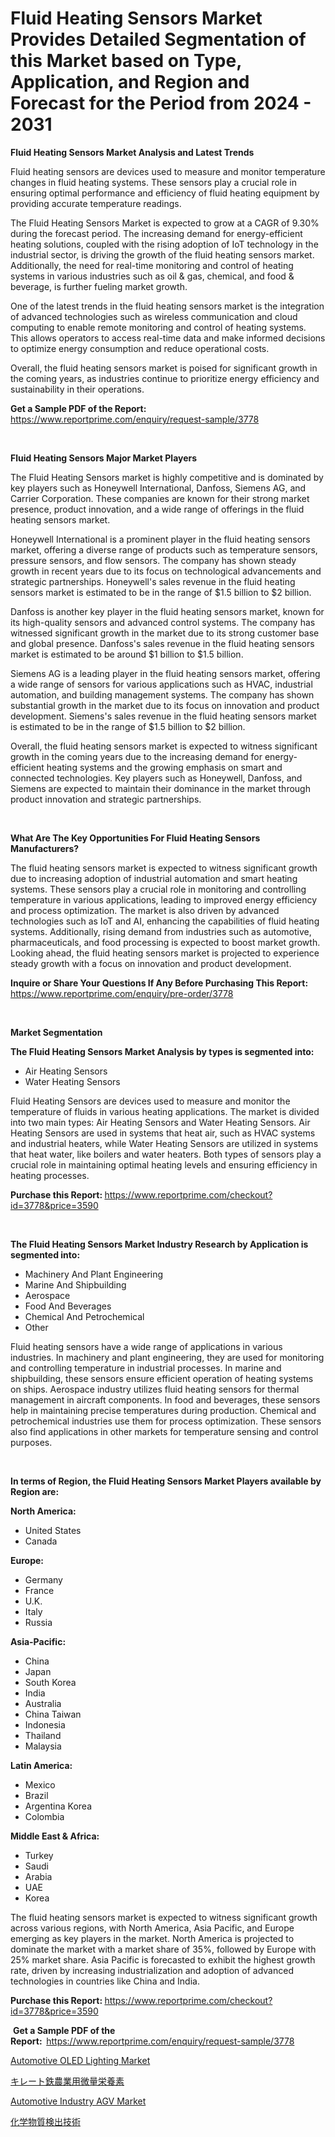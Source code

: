 <p><h1>Fluid Heating Sensors Market Provides Detailed Segmentation of this Market based on Type, Application, and Region and Forecast for the Period from 2024 - 2031</h1></p><p><strong>Fluid Heating Sensors Market Analysis and Latest Trends</strong></p>
<p><p>Fluid heating sensors are devices used to measure and monitor temperature changes in fluid heating systems. These sensors play a crucial role in ensuring optimal performance and efficiency of fluid heating equipment by providing accurate temperature readings.</p><p>The Fluid Heating Sensors Market is expected to grow at a CAGR of 9.30% during the forecast period. The increasing demand for energy-efficient heating solutions, coupled with the rising adoption of IoT technology in the industrial sector, is driving the growth of the fluid heating sensors market. Additionally, the need for real-time monitoring and control of heating systems in various industries such as oil & gas, chemical, and food & beverage, is further fueling market growth.</p><p>One of the latest trends in the fluid heating sensors market is the integration of advanced technologies such as wireless communication and cloud computing to enable remote monitoring and control of heating systems. This allows operators to access real-time data and make informed decisions to optimize energy consumption and reduce operational costs.</p><p>Overall, the fluid heating sensors market is poised for significant growth in the coming years, as industries continue to prioritize energy efficiency and sustainability in their operations.</p></p>
<p><strong>Get a Sample PDF of the Report:&nbsp;</strong> <a href="https://www.reportprime.com/enquiry/request-sample/3778">https://www.reportprime.com/enquiry/request-sample/3778</a></p>
<p>&nbsp;</p>
<p><strong>Fluid Heating Sensors Major Market Players</strong></p>
<p><p>The Fluid Heating Sensors market is highly competitive and is dominated by key players such as Honeywell International, Danfoss, Siemens AG, and Carrier Corporation. These companies are known for their strong market presence, product innovation, and a wide range of offerings in the fluid heating sensors market.</p><p>Honeywell International is a prominent player in the fluid heating sensors market, offering a diverse range of products such as temperature sensors, pressure sensors, and flow sensors. The company has shown steady growth in recent years due to its focus on technological advancements and strategic partnerships. Honeywell's sales revenue in the fluid heating sensors market is estimated to be in the range of $1.5 billion to $2 billion.</p><p>Danfoss is another key player in the fluid heating sensors market, known for its high-quality sensors and advanced control systems. The company has witnessed significant growth in the market due to its strong customer base and global presence. Danfoss's sales revenue in the fluid heating sensors market is estimated to be around $1 billion to $1.5 billion.</p><p>Siemens AG is a leading player in the fluid heating sensors market, offering a wide range of sensors for various applications such as HVAC, industrial automation, and building management systems. The company has shown substantial growth in the market due to its focus on innovation and product development. Siemens's sales revenue in the fluid heating sensors market is estimated to be in the range of $1.5 billion to $2 billion.</p><p>Overall, the fluid heating sensors market is expected to witness significant growth in the coming years due to the increasing demand for energy-efficient heating systems and the growing emphasis on smart and connected technologies. Key players such as Honeywell, Danfoss, and Siemens are expected to maintain their dominance in the market through product innovation and strategic partnerships.</p></p>
<p>&nbsp;</p>
<p><strong>What Are The Key Opportunities For Fluid Heating Sensors Manufacturers?</strong></p>
<p><p>The fluid heating sensors market is expected to witness significant growth due to increasing adoption of industrial automation and smart heating systems. These sensors play a crucial role in monitoring and controlling temperature in various applications, leading to improved energy efficiency and process optimization. The market is also driven by advanced technologies such as IoT and AI, enhancing the capabilities of fluid heating systems. Additionally, rising demand from industries such as automotive, pharmaceuticals, and food processing is expected to boost market growth. Looking ahead, the fluid heating sensors market is projected to experience steady growth with a focus on innovation and product development.</p></p>
<p><strong>Inquire or Share Your Questions If Any Before Purchasing This Report:</strong> <a href="https://www.reportprime.com/enquiry/pre-order/3778">https://www.reportprime.com/enquiry/pre-order/3778</a></p>
<p>&nbsp;</p>
<p><strong>Market Segmentation</strong></p>
<p><strong>The Fluid Heating Sensors Market Analysis by types is segmented into:</strong></p>
<p><ul><li>Air Heating Sensors</li><li>Water Heating Sensors</li></ul></p>
<p><p>Fluid Heating Sensors are devices used to measure and monitor the temperature of fluids in various heating applications. The market is divided into two main types: Air Heating Sensors and Water Heating Sensors. Air Heating Sensors are used in systems that heat air, such as HVAC systems and industrial heaters, while Water Heating Sensors are utilized in systems that heat water, like boilers and water heaters. Both types of sensors play a crucial role in maintaining optimal heating levels and ensuring efficiency in heating processes.</p></p>
<p><strong>Purchase this Report:&nbsp;</strong><a href="https://www.reportprime.com/checkout?id=3778&price=3590">https://www.reportprime.com/checkout?id=3778&price=3590</a></p>
<p>&nbsp;</p>
<p><strong>The Fluid Heating Sensors Market Industry Research by Application is segmented into:</strong></p>
<p><ul><li>Machinery And Plant Engineering</li><li>Marine And Shipbuilding</li><li>Aerospace</li><li>Food And Beverages</li><li>Chemical And Petrochemical</li><li>Other</li></ul></p>
<p><p>Fluid heating sensors have a wide range of applications in various industries. In machinery and plant engineering, they are used for monitoring and controlling temperature in industrial processes. In marine and shipbuilding, these sensors ensure efficient operation of heating systems on ships. Aerospace industry utilizes fluid heating sensors for thermal management in aircraft components. In food and beverages, these sensors help in maintaining precise temperatures during production. Chemical and petrochemical industries use them for process optimization. These sensors also find applications in other markets for temperature sensing and control purposes.</p></p>
<p>&nbsp;</p>
<p><strong>In terms of Region, the Fluid Heating Sensors Market Players available by Region are:</strong></p>
<p>
    <p> <strong> North America: </strong>
        <ul>
            <li>United States</li>
            <li>Canada</li>
        </ul>
        </p> 
    <p> <strong> Europe: </strong>
        <ul>
            <li>Germany</li>
            <li>France</li>
            <li>U.K.</li>
            <li>Italy</li>
            <li>Russia</li>
        </ul>
        </p> 
    <p> <strong> Asia-Pacific: </strong>
        <ul>
            <li>China</li>
            <li>Japan</li>
            <li>South Korea</li>
            <li>India</li>
            <li>Australia</li>
            <li>China Taiwan</li>
            <li>Indonesia</li>
            <li>Thailand</li>
            <li>Malaysia</li>
        </ul>
        </p> 
    <p> <strong> Latin America: </strong>
        <ul>
            <li>Mexico</li>
            <li>Brazil</li>
            <li>Argentina Korea</li>
            <li>Colombia</li>
        </ul>
        </p> 
    <p> <strong> Middle East & Africa: </strong>
        <ul>
            <li>Turkey</li>
            <li>Saudi</li>
            <li>Arabia</li>
            <li>UAE</li>
            <li>Korea</li>
        </ul>
    </p>
    </p>
<p><p>The fluid heating sensors market is expected to witness significant growth across various regions, with North America, Asia Pacific, and Europe emerging as key players in the market. North America is projected to dominate the market with a market share of 35%, followed by Europe with 25% market share. Asia Pacific is forecasted to exhibit the highest growth rate, driven by increasing industrialization and adoption of advanced technologies in countries like China and India.</p></p>
<p><strong>Purchase this Report: </strong><a href="https://www.reportprime.com/checkout?id=3778&price=3590">https://www.reportprime.com/checkout?id=3778&price=3590</a></p>
<p>&nbsp;<strong>Get a Sample PDF of the Report:&nbsp;&nbsp;</strong><a href="https://www.reportprime.com/enquiry/request-sample/3778">https://www.reportprime.com/enquiry/request-sample/3778</a></p>
<p><strong></strong></p>
<p><p><a href="https://issuu.com/reportprime-2/docs/automotive-oled-lighting-market-size-2030.pptx">Automotive OLED Lighting Market</a></p><p><a href="https://github.com/gfggqjbfys368009/Market-Research-Report-List-1/blob/main/427606214667.md">キレート鉄農業用微量栄養素</a></p><p><a href="https://issuu.com/reportprime-2/docs/automotive-industry-agv-market-size-2030.pptx">Automotive Industry AGV Market</a></p><p><a href="https://github.com/vlcostes/Market-Research-Report-List-1/blob/main/135372014668.md">化学物質検出技術</a></p></p>